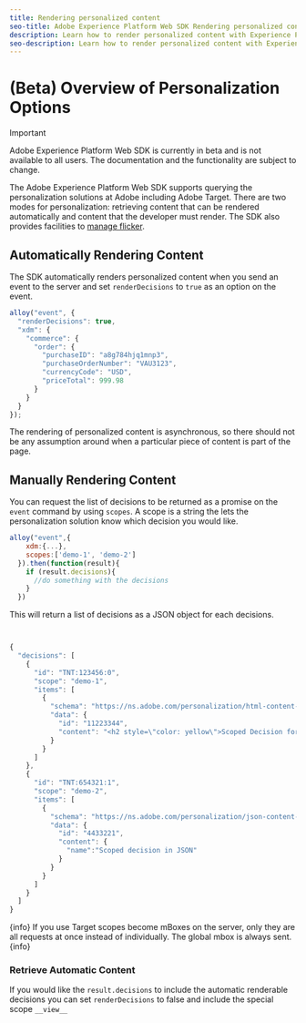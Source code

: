 ```yaml
---
title: Rendering personalized content
seo-title: Adobe Experience Platform Web SDK Rendering personalized content
description: Learn how to render personalized content with Experience Platform Web SDK
seo-description: Learn how to render personalized content with Experience Platform Web SDK
---
```


# (Beta) Overview of Personalization Options

>[!IMPORTANT]
>
>Adobe Experience Platform Web SDK is currently in beta and is not available to all users. The documentation and the functionality are subject to change.

The Adobe Experience Platform Web SDK supports querying the personalization solutions at Adobe including Adobe Target. There are two modes for personalization: retrieving content that can be rendered automatically and content that the developer must render. The SDK also provides facilities to [manage flicker](../../edge/solution-specific/target/flicker-management.md).

## Automatically Rendering Content

The SDK automatically renders personalized content when you send an event to the server and set `renderDecisions` to `true` as an option on the event.

```javascript
alloy("event", {
  "renderDecisions": true,
  "xdm": {
    "commerce": {
      "order": {
        "purchaseID": "a8g784hjq1mnp3",
        "purchaseOrderNumber": "VAU3123",
        "currencyCode": "USD",
        "priceTotal": 999.98
      }
    }
  }
});
```

The rendering of personalized content is asynchronous, so there should not be any assumption around when a particular piece of content is part of the page.

## Manually Rendering Content

You can request the list of decisions to be returned as a promise on the `event` command by using `scopes`. A scope is a string the lets the personalization solution know which decision you would like.

```javascript
alloy("event",{
    xdm:{...},
    scopes:['demo-1', 'demo-2']
  }).then(function(result){
    if (result.decisions){
      //do something with the decisions
    }
  })
```

This will return a list of decisions as a JSON object for each decisions.

```javascript


{
  "decisions": [
    {
      "id": "TNT:123456:0",
      "scope": "demo-1",
      "items": [
        {
          "schema": "https://ns.adobe.com/personalization/html-content-item",
          "data": {
            "id": "11223344",
            "content": "<h2 style=\"color: yellow\">Scoped Decision for location \"alloy-location-1\"</h2>"
          }
        }
      ]
    },
    {
      "id": "TNT:654321:1",
      "scope": "demo-2",
      "items": [
        {
          "schema": "https://ns.adobe.com/personalization/json-content-item",
          "data": {
            "id": "4433221",
            "content": {
              "name":"Scoped decision in JSON"
            }
          }
        }
      ]
    }
  ]
}

```

{info}
If you use Target scopes become mBoxes on the server, only they are all requests at once instead of individually. The global mbox is always sent.
{info}

### Retrieve Automatic Content

If you would like the `result.decisions` to include the automatic renderable decisions you can set `renderDecisions` to false and include the special scope `__view__`
